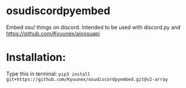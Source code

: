# osudiscordpyembed

Embed osu! things on discord. 
Intended to be used with discord.py and https://github.com/Kyuunex/aioosuapi

# Installation: 

Type this in terminal: `pip3 install git+https://github.com/Kyuunex/osudiscordpyembed.git@v2-array`  
